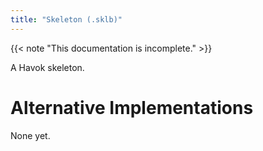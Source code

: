 ```yaml
---
title: "Skeleton (.sklb)"
---
```


{{< note "This documentation is incomplete." >}}

A Havok skeleton.

# Alternative Implementations

None yet.
